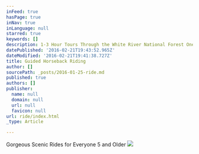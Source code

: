 ```yaml
---
inFeed: true
hasPage: true
inNav: true
inLanguage: null
starred: true
keywords: []
description: 1-3 Hour Tours Through the White River National Forest One Mile from Vail
datePublished: '2016-02-21T19:43:52.965Z'
dateModified: '2016-02-21T19:41:38.727Z'
title: Guided Horseback Riding
author: []
sourcePath: _posts/2016-01-25-ride.md
published: true
authors: []
publisher:
  name: null
  domain: null
  url: null
  favicon: null
url: ride/index.html
_type: Article

---
```

Gorgeous Scenic Rides for Everyone 5 and Older
![](https://the-grid-user-content.s3-us-west-2.amazonaws.com/a099fdc8-ae34-4a02-8352-469c9d79c02f.jpg)